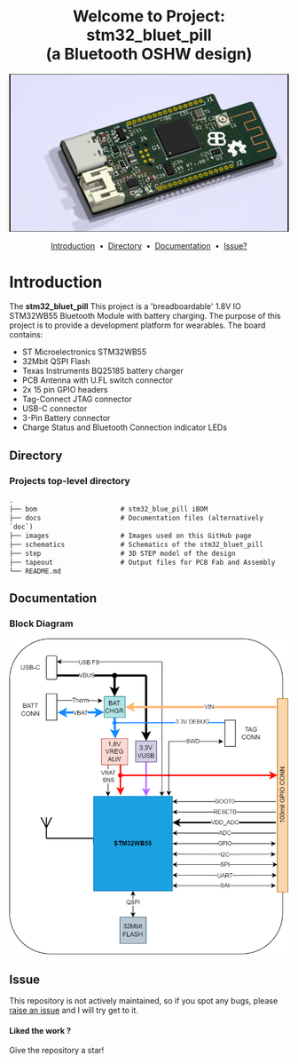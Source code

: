 <h1 align="center">Welcome to Project: stm32_bluet_pill </br> (a Bluetooth OSHW design) </h1>
<div align="center">
  <a href="https://github.com/brendose/stm32_bluet_pill"></a>


   ![Alt text](/images/Bluetooth_OSHW.jpg?raw=true)


<a href="#introduction">Introduction</a> &nbsp;&bull;&nbsp;
<a href="#directory">Directory</a> &nbsp;&bull;&nbsp;
<a href="#documentation">Documentation</a> &nbsp;&bull;&nbsp;
<a href="#issue">Issue?</a>
</div>


# Introduction
The <b>stm32_bluet_pill</b> This project is a 'breadboardable' 1.8V IO STM32WB55 Bluetooth Module with battery charging. 
The purpose of this project is to provide a development platform for wearables. The board contains:

- ST Microelectronics STM32WB55
- 32Mbit QSPI Flash
- Texas Instruments BQ25185 battery charger
- PCB Antenna with U.FL switch connector 
- 2x 15 pin GPIO headers
- Tag-Connect JTAG connector 
- USB-C connector
- 3-Pin Battery connector
- Charge Status and Bluetooth Connection indicator LEDs


## Directory

### Projects top-level directory

    .
    ├── bom                     # stm32_blue_pill iBOM
    ├── docs                    # Documentation files (alternatively `doc`)
    ├── images                  # Images used on this GitHub page
    ├── schematics              # Schematics of the stm32_bluet_pill
    ├── step                    # 3D STEP model of the design
    ├── tapeout                 # Output files for PCB Fab and Assembly
    └── README.md

## Documentation

### Block Diagram

![Alt text](/images/stm32_bluet_pill-block-diagram.png?raw=true)


## Issue

This repository is not actively maintained, so if you spot any bugs, please <a href="https://github.com/brendose/stm32_bluet_pill/issues/new">raise an issue</a> and I will try get to it.

<h4>Liked the work ?</h4>
Give the repository a star!
